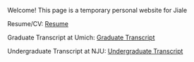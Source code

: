 Welcome! This page is a temporary personal website for Jiale

Resume/CV: <a href="Jiale Zha-resume.pdf">Resume</a>

Graduate Transcript at Umich: <a href="graduate_transcript.pdf">Graduate Transcript</a>

Undergraduate Transcript at NJU: <a href="undergraduate_transcript.pdf">Undergraduate Transcript</a>
